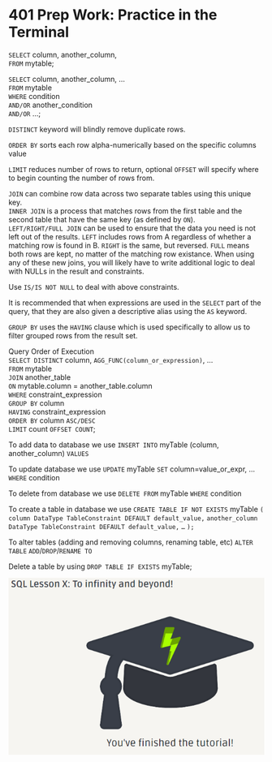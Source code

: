 # 401 Prep Work: Practice in the Terminal

`SELECT` column, another_column,  
`FROM` mytable;

`SELECT` column, another_column, …  
`FROM` mytable  
`WHERE` condition  
`AND/OR` another_condition  
`AND/OR` …;

`DISTINCT` keyword will blindly remove duplicate rows.

`ORDER BY` sorts each row alpha-numerically based on the specific columns value

`LIMIT` reduces number of rows to return, optional `OFFSET` will specify where to begin counting the number of rows from.

`JOIN` can combine row data across two separate tables using this unique key.  
`INNER JOIN` is a process that matches rows from the first table and the second table that have the same key (as defined by `ON`).  
`LEFT/RIGHT/FULL JOIN` can be used to ensure that the data you need is not left out of the results. `LEFT` includes rows from A regardless of whether a matching row is found in B. `RIGHT` is the same, but reversed. `FULL` means both rows are kept, no matter of the matching row existance. When using any of these new joins, you will likely have to write additional logic to deal with NULLs in the result and constraints.

Use `IS/IS NOT NULL` to deal with above constraints.

It is recommended that when expressions are used in the `SELECT` part of the query, that they are also given a descriptive alias using the `AS` keyword.

`GROUP BY` uses the `HAVING` clause which is used specifically to allow us to filter grouped rows from the result set.

Query Order of Execution  
`SELECT DISTINCT` column, `AGG_FUNC(column_or_expression)`, …  
`FROM` mytable  
    `JOIN` another_table  
      `ON` mytable.column = another_table.column  
    `WHERE` constraint_expression  
    `GROUP BY` column  
    `HAVING` constraint_expression  
    `ORDER BY` column `ASC/DESC`  
    `LIMIT` count `OFFSET COUNT`;  

To add data to database we use `INSERT INTO` myTable (column, another_column) `VALUES`

To update database we use `UPDATE` myTable `SET` column=value_or_expr, ... `WHERE` condition

To delete from database we use `DELETE FROM` myTable `WHERE` condition

To create a table in database we use `CREATE TABLE IF NOT EXISTS` myTable `(`
    `column DataType TableConstraint DEFAULT default_value,`
    `another_column DataType TableConstraint DEFAULT default_value,`
   `…`
`);`

To alter tables (adding and removing columns, renaming table, etc) `ALTER TABLE` `ADD`/`DROP`/`RENAME TO`

Delete a table by using `DROP TABLE IF EXISTS` myTable;

![SQLBolt](../assets/SQLBolt.png)